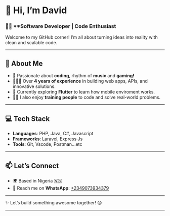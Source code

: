 # 👋 Hi, I’m **David**  

### 👨‍💻 **Software Developer | Code Enthusiast
Welcome to my GitHub corner! I’m all about turning ideas into reality with clean and scalable code.  

---

## 🚀 **About Me**  
- 👀 Passionate about **coding**, rhythm of **music** and **gaming!**
- 👩🏾‍💻 Over **4 years of experience** in building web apps, APIs, and innovative solutions.  
- 🎯 Currently exploring **Flutter** to learn how mobile enviroment works. 
- 🧑‍🏫 I also enjoy **training people** to code and solve real-world problems.  

---

## 💻 **Tech Stack**  
- **Languages**: PHP, Java, C#, Javascript  
- **Frameworks**: Laravel, Express Js  
- **Tools**: Git, Vscode, Postman...etc 

---

## 📫 **Let’s Connect**  
- 🌍 Based in Nigeria 🇳🇬  
- 💬 Reach me on **WhatsApp**: [+2349073934379](https://wa.me/2349073934379)  
---

✨ Let’s build something awesome together! 😊  

--- 

